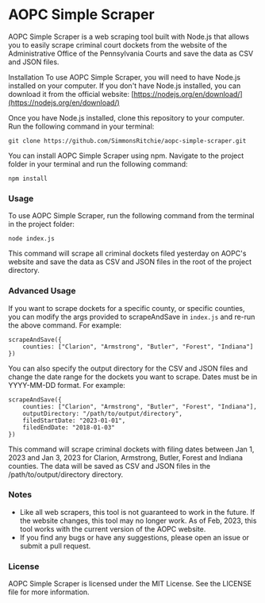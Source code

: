 # AOPC Simple Scraper

AOPC Simple Scraper is a web scraping tool built with Node.js that allows you to easily scrape criminal court dockets from the website of the Administrative Office of the Pennsylvania Courts and save the data as CSV and JSON files.

Installation
To use AOPC Simple Scraper, you will need to have Node.js installed on your computer. If you don't have Node.js installed, you can download it from the official website: [https://nodejs.org/en/download/](https://nodejs.org/en/download/)

Once you have Node.js installed, clone this repository to your computer. Run the following command in your terminal:

```
git clone https://github.com/SimmonsRitchie/aopc-simple-scraper.git
```

You can install AOPC Simple Scraper using npm. Navigate to the project folder in your terminal and run the following command:

```
npm install
```

### Usage
To use AOPC Simple Scraper, run the following command from the terminal in the project folder:

```
node index.js
```

This command will scrape all criminal dockets filed yesterday on AOPC's website and save the data as CSV and JSON files in the root of the project directory.

### Advanced Usage
If you want to scrape dockets for a specific county, or specific counties, you can modify the args provided to scrapeAndSave in  `index.js` and re-run the above command. For example:

```
scrapeAndSave({
    counties: ["Clarion", "Armstrong", "Butler", "Forest", "Indiana"]
})
```

You can also specify the output directory for the CSV and JSON files and change the date range for the dockets you want to scrape. Dates must be in YYYY-MM-DD format. For example:

```
scrapeAndSave({
    counties: ["Clarion", "Armstrong", "Butler", "Forest", "Indiana"],
    outputDirectory: "/path/to/output/directory",
    filedStartDate: "2023-01-01",
    filedEndDate: "2018-01-03"
})
```

This command will scrape criminal dockets with filing dates between Jan 1, 2023 and Jan 3, 2023 for Clarion, Armstrong, Butler, Forest and Indiana counties. The data will be saved as CSV and JSON files in the /path/to/output/directory directory.

### Notes
- Like all web scrapers, this tool is not guaranteed to work in the future. If the website changes, this tool may no longer work. As of Feb, 2023, this tool works with the current version of the AOPC website.
- If you find any bugs or have any suggestions, please open an issue or submit a pull request.

### License
AOPC Simple Scraper is licensed under the MIT License. See the LICENSE file for more information.